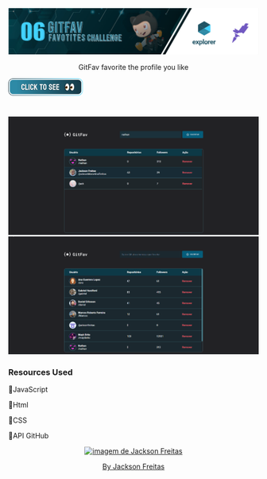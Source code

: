 <img src="./assets/template_capa_readme.png"/>

<p align="center">
    <span>GitFav</span>
    <span>favorite the profile you like</span>
</p>

<p style="align: center">
    <a href="https://jacksonmarcelinofreitas.github.io/Git_Fav/">
        <img width="150px" src="https://github.com/jacksonMarcelinoFreitas/Focus_Timer_Challenge/blob/master/assets/button_to_see.png" alt="Button to see the project">    
    </a>
</p>

#
<img width=1080 src="./assets/project1.gif"/>
<img width=1080 src="./assets/project2.gif"/>

### Resources Used
🔸JavaScript 

🔸Html

🔸CSS

🔸API GitHub

<div class="container" align="center">
    <a href="https://github.com/jacksonMarcelinoFreitas" style="display: inline_block">
        <img width="45px" src="./assets/Perfil Readme.png" alt="imagem de Jackson Freitas">
        <p>By Jackson Freitas</p>
    </a>
</div>



